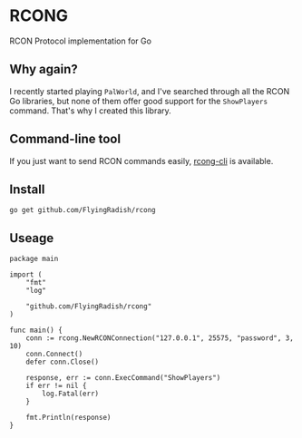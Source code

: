 # RCONG

RCON Protocol implementation for Go

## Why again?

I recently started playing `PalWorld`, and I've searched through all the RCON Go libraries, but none of them offer good support for the `ShowPlayers` command. That's why I created this library.

## Command-line tool
If you just want to send RCON commands easily, [rcong-cli](https://github.com/FlyingRadish/rcong-cli) is available.

## Install
```
go get github.com/FlyingRadish/rcong
```

## Useage
```
package main

import (
	"fmt"
	"log"

	"github.com/FlyingRadish/rcong"
)

func main() {
	conn := rcong.NewRCONConnection("127.0.0.1", 25575, "password", 3, 10)
	conn.Connect()
	defer conn.Close()

	response, err := conn.ExecCommand("ShowPlayers")
	if err != nil {
		log.Fatal(err)
	}

	fmt.Println(response)	
}

```
